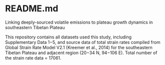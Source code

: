 # README.md

Linking deeply-sourced volatile emissions to plateau growth dynamics in southeastern Tibetan Plateau

This repository contains all datasets used this study, including Supplementary Data 1−5, and source data of total strain rates compiled from Global Strain Rate Model V2.1 (Kreemer et al., 2014) for the southeastern Tibetan Plateau and adjacent region (20−34 N, 94−106 E). Total number of the strain rate data = 17061.
